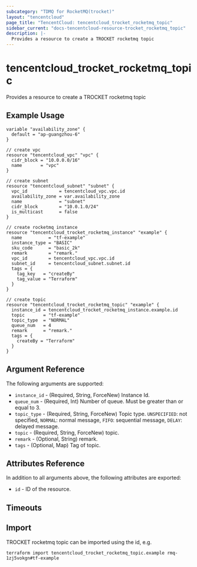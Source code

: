 ```yaml
---
subcategory: "TDMQ for RocketMQ(trocket)"
layout: "tencentcloud"
page_title: "TencentCloud: tencentcloud_trocket_rocketmq_topic"
sidebar_current: "docs-tencentcloud-resource-trocket_rocketmq_topic"
description: |-
  Provides a resource to create a TROCKET rocketmq topic
---
```


# tencentcloud_trocket_rocketmq_topic

Provides a resource to create a TROCKET rocketmq topic

## Example Usage

```hcl
variable "availability_zone" {
  default = "ap-guangzhou-6"
}

// create vpc
resource "tencentcloud_vpc" "vpc" {
  cidr_block = "10.0.0.0/16"
  name       = "vpc"
}

// create subnet
resource "tencentcloud_subnet" "subnet" {
  vpc_id            = tencentcloud_vpc.vpc.id
  availability_zone = var.availability_zone
  name              = "subnet"
  cidr_block        = "10.0.1.0/24"
  is_multicast      = false
}

// create rocketmq instance
resource "tencentcloud_trocket_rocketmq_instance" "example" {
  name          = "tf-example"
  instance_type = "BASIC"
  sku_code      = "basic_2k"
  remark        = "remark."
  vpc_id        = tencentcloud_vpc.vpc.id
  subnet_id     = tencentcloud_subnet.subnet.id
  tags = {
    tag_key   = "createBy"
    tag_value = "Terraform"
  }
}

// create topic
resource "tencentcloud_trocket_rocketmq_topic" "example" {
  instance_id = tencentcloud_trocket_rocketmq_instance.example.id
  topic       = "tf-example"
  topic_type  = "NORMAL"
  queue_num   = 4
  remark      = "remark."
  tags = {
    createBy = "Terraform"
  }
}
```

## Argument Reference

The following arguments are supported:

* `instance_id` - (Required, String, ForceNew) Instance Id.
* `queue_num` - (Required, Int) Number of queue. Must be greater than or equal to 3.
* `topic_type` - (Required, String, ForceNew) Topic type. `UNSPECIFIED`: not specified, `NORMAL`: normal message, `FIFO`: sequential message, `DELAY`: delayed message.
* `topic` - (Required, String, ForceNew) topic.
* `remark` - (Optional, String) remark.
* `tags` - (Optional, Map) Tag of topic.

## Attributes Reference

In addition to all arguments above, the following attributes are exported:

* `id` - ID of the resource.



## Timeouts

<no value>


## Import

TROCKET rocketmq topic can be imported using the id, e.g.

```
terraform import tencentcloud_trocket_rocketmq_topic.example rmq-1zj5vokgn#tf-example
```

